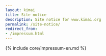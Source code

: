 ```yaml
---
layout: kimai
title: Site notice
description: Site notice for www.kimai.org
permalink: /site-notice/
redirect_from: 
- /impressum.html
---
```

{% include core/impressum-en.md %}